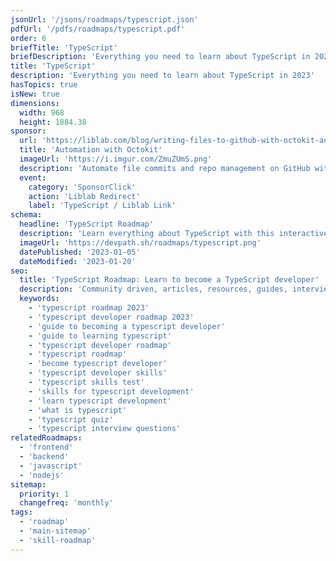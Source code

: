 ```yaml
---
jsonUrl: '/jsons/roadmaps/typescript.json'
pdfUrl: '/pdfs/roadmaps/typescript.pdf'
order: 6
briefTitle: 'TypeScript'
briefDescription: 'Everything you need to learn about TypeScript in 2023'
title: 'TypeScript'
description: 'Everything you need to learn about TypeScript in 2023'
hasTopics: true
isNew: true
dimensions:
  width: 968
  height: 1884.38
sponsor:
  url: 'https://liblab.com/blog/writing-files-to-github-with-octokit-and-typescript?utm_source=roadmap_typescript&utm_medium=edge_stack&utm_campaign=april23'
  title: 'Automation with Octokit'
  imageUrl: 'https://i.imgur.com/ZmuZUmS.png'
  description: 'Automate file commits and repo management on GitHub with the Octokit SDK.'
  event:
    category: 'SponsorClick'
    action: 'Liblab Redirect'
    label: 'TypeScript / Liblab Link'
schema:
  headline: 'TypeScript Roadmap'
  description: 'Learn everything about TypeScript with this interactive step by step guide in 2023. We also have resources and short descriptions attached to the roadmap items so you can get everything you want to learn in one place.'
  imageUrl: 'https://devpath.sh/roadmaps/typescript.png'
  datePublished: '2023-01-05'
  dateModified: '2023-01-20'
seo:
  title: 'TypeScript Roadmap: Learn to become a TypeScript developer'
  description: 'Community driven, articles, resources, guides, interview questions, quizzes for typescript development. Learn to become a modern TypeScript developer by following the steps, skills, resources and guides listed in this roadmap.'
  keywords:
    - 'typescript roadmap 2023'
    - 'typescript developer roadmap 2023'
    - 'guide to becoming a typescript developer'
    - 'guide to learning typescript'
    - 'typescript developer roadmap'
    - 'typescript roadmap'
    - 'become typescript developer'
    - 'typescript developer skills'
    - 'typescript skills test'
    - 'skills for typescript development'
    - 'learn typescript development'
    - 'what is typescript'
    - 'typescript quiz'
    - 'typescript interview questions'
relatedRoadmaps:
  - 'frontend'
  - 'backend'
  - 'javascript'
  - 'nodejs'
sitemap:
  priority: 1
  changefreq: 'monthly'
tags:
  - 'roadmap'
  - 'main-sitemap'
  - 'skill-roadmap'
---
```


